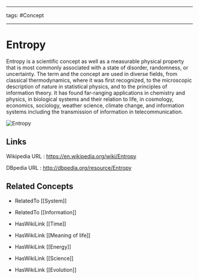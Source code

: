




---

tags: #Concept

---
# Entropy


Entropy is a scientific concept as well as a measurable physical property that is most commonly associated with a state of disorder, randomness, or uncertainty. The term and the concept are used in diverse fields, from classical thermodynamics, where it was first recognized, to the microscopic description of nature in statistical physics, and to the principles of information theory. It has found far-ranging applications in chemistry and physics, in biological systems and their relation to life, in cosmology, economics, sociology, weather science, climate change, and information systems including the transmission of information in telecommunication.

![Entropy](http://commons.wikimedia.org/wiki/Special:FilePath/Clausius.jpg?width=300)


## Links


Wikipedia URL : https://en.wikipedia.org/wiki/Entropy

DBpedia URL : http://dbpedia.org/resource/Entropy


## Related Concepts


- RelatedTo [[System]]

- RelatedTo [[Information]]

- HasWikiLink [[Time]]

- HasWikiLink [[Meaning of life]]

- HasWikiLink [[Energy]]

- HasWikiLink [[Science]]

- HasWikiLink [[Evolution]]